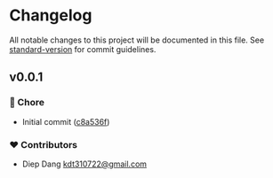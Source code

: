# Changelog

All notable changes to this project will be documented in this file.
See [standard-version](https://github.com/conventional-changelog/standard-version) for commit guidelines.

## v0.0.1


### 🏡 Chore

- Initial commit ([c8a536f](https://github.com/kdt310722/utils/commit/c8a536f))

### ❤️ Contributors

- Diep Dang <kdt310722@gmail.com>

